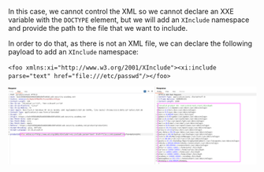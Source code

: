 In this case, we cannot control the XML so we cannot declare an XXE variable with the `DOCTYPE` element, but we will add an `XInclude` namespace and provide the path to the file that we want to include. 

In order to do that, as there is not an XML file, we can declare the following payload to add an `XInclude` namespace:

`<foo xmlns:xi="http://www.w3.org/2001/XInclude"><xi:include parse="text" href="file:///etc/passwd"/></foo>`

![](imgs/xxe_xinclude.png)